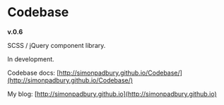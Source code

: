 # Codebase

**v.0.6**

SCSS / jQuery component library.

In development.

Codebase docs: [http://simonpadbury.github.io/Codebase/](http://simonpadbury.github.io/Codebase/)

My blog: [http://simonpadbury.github.io](http://simonpadbury.github.io)
